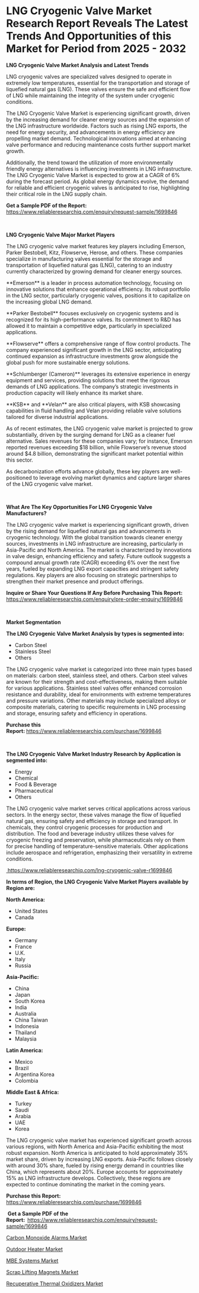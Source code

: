 <p><h1>LNG Cryogenic Valve Market Research Report Reveals The Latest Trends And Opportunities of this Market for Period from 2025 - 2032</h1></p><p><strong>LNG Cryogenic Valve Market Analysis and Latest Trends</strong></p>
<p><p>LNG cryogenic valves are specialized valves designed to operate in extremely low temperatures, essential for the transportation and storage of liquefied natural gas (LNG). These valves ensure the safe and efficient flow of LNG while maintaining the integrity of the system under cryogenic conditions. </p><p>The LNG Cryogenic Valve Market is experiencing significant growth, driven by the increasing demand for cleaner energy sources and the expansion of the LNG infrastructure worldwide. Factors such as rising LNG exports, the need for energy security, and advancements in energy efficiency are propelling market demand. Technological innovations aimed at enhancing valve performance and reducing maintenance costs further support market growth. </p><p>Additionally, the trend toward the utilization of more environmentally friendly energy alternatives is influencing investments in LNG infrastructure. The LNG Cryogenic Valve Market is expected to grow at a CAGR of 6% during the forecast period. As global energy dynamics evolve, the demand for reliable and efficient cryogenic valves is anticipated to rise, highlighting their critical role in the LNG supply chain.</p></p>
<p><strong>Get a Sample PDF of the Report:&nbsp;</strong> <a href="https://www.reliableresearchiq.com/enquiry/request-sample/1699846?utm_campaign=2886&utm_medium=2&utm_source=Github&utm_content=ia&utm_term=27032025&utm_id=lng-cryogenic-valve">https://www.reliableresearchiq.com/enquiry/request-sample/1699846</a></p>
<p>&nbsp;</p>
<p><strong>LNG Cryogenic Valve Major Market Players</strong></p>
<p><p>The LNG cryogenic valve market features key players including Emerson, Parker Bestobell, Kitz, Flowserve, Herose, and others. These companies specialize in manufacturing valves essential for the storage and transportation of liquefied natural gas (LNG), catering to an industry currently characterized by growing demand for cleaner energy sources.</p><p>**Emerson** is a leader in process automation technology, focusing on innovative solutions that enhance operational efficiency. Its robust portfolio in the LNG sector, particularly cryogenic valves, positions it to capitalize on the increasing global LNG demand. </p><p>**Parker Bestobell** focuses exclusively on cryogenic systems and is recognized for its high-performance valves. Its commitment to R&D has allowed it to maintain a competitive edge, particularly in specialized applications.</p><p>**Flowserve** offers a comprehensive range of flow control products. The company experienced significant growth in the LNG sector, anticipating continued expansion as infrastructure investments grow alongside the global push for more sustainable energy solutions.</p><p>**Schlumberger (Cameron)** leverages its extensive experience in energy equipment and services, providing solutions that meet the rigorous demands of LNG applications. The company’s strategic investments in production capacity will likely enhance its market share.</p><p>**KSB** and **Velan** are also critical players, with KSB showcasing capabilities in fluid handling and Velan providing reliable valve solutions tailored for diverse industrial applications.</p><p>As of recent estimates, the LNG cryogenic valve market is projected to grow substantially, driven by the surging demand for LNG as a cleaner fuel alternative. Sales revenues for these companies vary; for instance, Emerson reported revenues exceeding $18 billion, while Flowserve’s revenue stood around $4.8 billion, demonstrating the significant market potential within this sector.</p><p>As decarbonization efforts advance globally, these key players are well-positioned to leverage evolving market dynamics and capture larger shares of the LNG cryogenic valve market.</p></p>
<p>&nbsp;</p>
<p><strong>What Are The Key Opportunities For LNG Cryogenic Valve Manufacturers?</strong></p>
<p><p>The LNG cryogenic valve market is experiencing significant growth, driven by the rising demand for liquefied natural gas and advancements in cryogenic technology. With the global transition towards cleaner energy sources, investments in LNG infrastructure are increasing, particularly in Asia-Pacific and North America. The market is characterized by innovations in valve design, enhancing efficiency and safety. Future outlook suggests a compound annual growth rate (CAGR) exceeding 6% over the next five years, fueled by expanding LNG export capacities and stringent safety regulations. Key players are also focusing on strategic partnerships to strengthen their market presence and product offerings.</p></p>
<p><strong>Inquire or Share Your Questions If Any Before Purchasing This Report:</strong> <a href="https://www.reliableresearchiq.com/enquiry/pre-order-enquiry/1699846?utm_campaign=2886&utm_medium=2&utm_source=Github&utm_content=ia&utm_term=27032025&utm_id=lng-cryogenic-valve">https://www.reliableresearchiq.com/enquiry/pre-order-enquiry/1699846</a></p>
<p>&nbsp;</p>
<p><strong>Market Segmentation</strong></p>
<p><strong>The LNG Cryogenic Valve Market Analysis by types is segmented into:</strong></p>
<p><ul><li>Carbon Steel</li><li>Stainless Steel</li><li>Others</li></ul></p>
<p><p>The LNG cryogenic valve market is categorized into three main types based on materials: carbon steel, stainless steel, and others. Carbon steel valves are known for their strength and cost-effectiveness, making them suitable for various applications. Stainless steel valves offer enhanced corrosion resistance and durability, ideal for environments with extreme temperatures and pressure variations. Other materials may include specialized alloys or composite materials, catering to specific requirements in LNG processing and storage, ensuring safety and efficiency in operations.</p></p>
<p><strong>Purchase this Report:&nbsp;</strong><a href="https://www.reliableresearchiq.com/purchase/1699846?utm_campaign=2886&utm_medium=2&utm_source=Github&utm_content=ia&utm_term=27032025&utm_id=lng-cryogenic-valve">https://www.reliableresearchiq.com/purchase/1699846</a></p>
<p>&nbsp;</p>
<p><strong>The LNG Cryogenic Valve Market Industry Research by Application is segmented into:</strong></p>
<p><ul><li>Energy</li><li>Chemical</li><li>Food & Beverage</li><li>Pharmaceutical</li><li>Others</li></ul></p>
<p><p>The LNG cryogenic valve market serves critical applications across various sectors. In the energy sector, these valves manage the flow of liquefied natural gas, ensuring safety and efficiency in storage and transport. In chemicals, they control cryogenic processes for production and distribution. The food and beverage industry utilizes these valves for cryogenic freezing and preservation, while pharmaceuticals rely on them for precise handling of temperature-sensitive materials. Other applications include aerospace and refrigeration, emphasizing their versatility in extreme conditions.</p></p>
<p><a href="https://www.reliableresearchiq.com/lng-cryogenic-valve-r1699846?utm_campaign=2886&utm_medium=2&utm_source=Github&utm_content=ia&utm_term=27032025&utm_id=lng-cryogenic-valve">&nbsp;https://www.reliableresearchiq.com/lng-cryogenic-valve-r1699846</a></p>
<p><strong>In terms of Region, the LNG Cryogenic Valve Market Players available by Region are:</strong></p>
<p>
    <p> <strong> North America: </strong>
        <ul>
            <li>United States</li>
            <li>Canada</li>
        </ul>
        </p> 
    <p> <strong> Europe: </strong>
        <ul>
            <li>Germany</li>
            <li>France</li>
            <li>U.K.</li>
            <li>Italy</li>
            <li>Russia</li>
        </ul>
        </p> 
    <p> <strong> Asia-Pacific: </strong>
        <ul>
            <li>China</li>
            <li>Japan</li>
            <li>South Korea</li>
            <li>India</li>
            <li>Australia</li>
            <li>China Taiwan</li>
            <li>Indonesia</li>
            <li>Thailand</li>
            <li>Malaysia</li>
        </ul>
        </p> 
    <p> <strong> Latin America: </strong>
        <ul>
            <li>Mexico</li>
            <li>Brazil</li>
            <li>Argentina Korea</li>
            <li>Colombia</li>
        </ul>
        </p> 
    <p> <strong> Middle East & Africa: </strong>
        <ul>
            <li>Turkey</li>
            <li>Saudi</li>
            <li>Arabia</li>
            <li>UAE</li>
            <li>Korea</li>
        </ul>
    </p>
    </p>
<p><p>The LNG cryogenic valve market has experienced significant growth across various regions, with North America and Asia-Pacific exhibiting the most robust expansion. North America is anticipated to hold approximately 35% market share, driven by increasing LNG exports. Asia-Pacific follows closely with around 30% share, fueled by rising energy demand in countries like China, which represents about 20%. Europe accounts for approximately 15% as LNG infrastructure develops. Collectively, these regions are expected to continue dominating the market in the coming years.</p></p>
<p><strong>Purchase this Report: </strong><a href="https://www.reliableresearchiq.com/purchase/1699846?utm_campaign=2886&utm_medium=2&utm_source=Github&utm_content=ia&utm_term=27032025&utm_id=lng-cryogenic-valve">https://www.reliableresearchiq.com/purchase/1699846</a></p>
<p>&nbsp;<strong>Get a Sample PDF of the Report:&nbsp;&nbsp;</strong><a href="https://www.reliableresearchiq.com/enquiry/request-sample/1699846?utm_campaign=2886&utm_medium=2&utm_source=Github&utm_content=ia&utm_term=27032025&utm_id=lng-cryogenic-valve">https://www.reliableresearchiq.com/enquiry/request-sample/1699846</a></p>
<p><strong></strong></p>
<p><p><a href="https://www.linkedin.com/pulse/carbon-monoxide-alarms-market-analysis-trends-development-f08pe?utm_campaign=2886&utm_medium=2&utm_source=Github&utm_content=ia&utm_term=27032025&utm_id=lng-cryogenic-valve">Carbon Monoxide Alarms Market</a></p><p><a href="https://www.linkedin.com/pulse/insightful-outdoor-heater-market-report-analyzing-industry-7ojee?utm_campaign=2886&utm_medium=2&utm_source=Github&utm_content=ia&utm_term=27032025&utm_id=lng-cryogenic-valve">Outdoor Heater Market</a></p><p><a href="https://www.linkedin.com/pulse/key-trends-fueling-mbe-systems-market-growth-from-2025-2032-tpdbe?utm_campaign=2886&utm_medium=2&utm_source=Github&utm_content=ia&utm_term=27032025&utm_id=lng-cryogenic-valve">MBE Systems Market</a></p><p><a href="https://www.linkedin.com/pulse/scrap-lifting-magnets-market-velocity-139-cagr-trajectory-9erpe?utm_campaign=2886&utm_medium=2&utm_source=Github&utm_content=ia&utm_term=27032025&utm_id=lng-cryogenic-valve">Scrap Lifting Magnets Market</a></p><p><a href="https://www.linkedin.com/pulse/projected-cagr-112-report-recuperative-thermal-oxidizers-puroe?utm_campaign=2886&utm_medium=2&utm_source=Github&utm_content=ia&utm_term=27032025&utm_id=lng-cryogenic-valve">Recuperative Thermal Oxidizers Market</a></p></p>